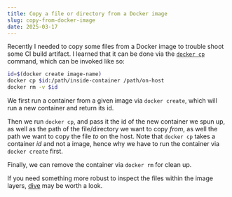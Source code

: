 ```yaml
---
title: Copy a file or directory from a Docker image
slug: copy-from-docker-image
date: 2025-03-17
---
```

Recently I needed to copy some files from a Docker image to trouble shoot some CI build artifact. I learned that it can be done via the [`docker cp`](https://docs.docker.com/reference/cli/docker/container/cp/) command, which can be invoked like so:

```sh
id=$(docker create image-name)
docker cp $id:/path/inside-container /path/on-host
docker rm -v $id
```

We first run a container from a given image via `docker create`, which will run a new container and return its id. 

Then we run `docker cp`, and pass it the id of the new container we spun up, as well as the path of the file/directory we want to copy _from_, as well the path we want to copy the file _to_ on the host. Note that `docker cp` takes a container _id_ and not a image, hence why we have to run the container via `docker create` first.

Finally, we can remove the container via `docker rm` for clean up.

If you need something more robust to inspect the files within the image layers, [dive](https://github.com/wagoodman/dive) may be worth a look.